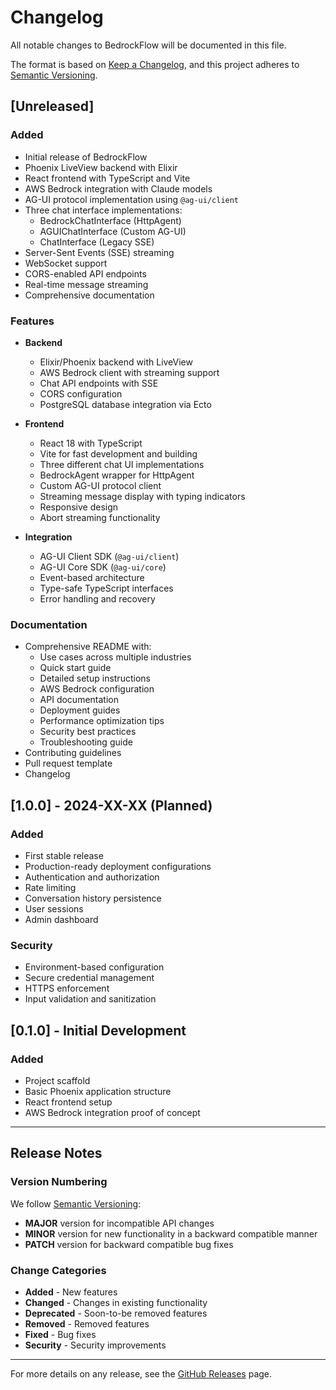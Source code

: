 # Changelog

All notable changes to BedrockFlow will be documented in this file.

The format is based on [Keep a Changelog](https://keepachangelog.com/en/1.0.0/),
and this project adheres to [Semantic Versioning](https://semver.org/spec/v2.0.0.html).

## [Unreleased]

### Added
- Initial release of BedrockFlow
- Phoenix LiveView backend with Elixir
- React frontend with TypeScript and Vite
- AWS Bedrock integration with Claude models
- AG-UI protocol implementation using `@ag-ui/client`
- Three chat interface implementations:
  - BedrockChatInterface (HttpAgent)
  - AGUIChatInterface (Custom AG-UI)
  - ChatInterface (Legacy SSE)
- Server-Sent Events (SSE) streaming
- WebSocket support
- CORS-enabled API endpoints
- Real-time message streaming
- Comprehensive documentation

### Features
- **Backend**
  - Elixir/Phoenix backend with LiveView
  - AWS Bedrock client with streaming support
  - Chat API endpoints with SSE
  - CORS configuration
  - PostgreSQL database integration via Ecto

- **Frontend**
  - React 18 with TypeScript
  - Vite for fast development and building
  - Three different chat UI implementations
  - BedrockAgent wrapper for HttpAgent
  - Custom AG-UI protocol client
  - Streaming message display with typing indicators
  - Responsive design
  - Abort streaming functionality

- **Integration**
  - AG-UI Client SDK (`@ag-ui/client`)
  - AG-UI Core SDK (`@ag-ui/core`)
  - Event-based architecture
  - Type-safe TypeScript interfaces
  - Error handling and recovery

### Documentation
- Comprehensive README with:
  - Use cases across multiple industries
  - Quick start guide
  - Detailed setup instructions
  - AWS Bedrock configuration
  - API documentation
  - Deployment guides
  - Performance optimization tips
  - Security best practices
  - Troubleshooting guide
- Contributing guidelines
- Pull request template
- Changelog

## [1.0.0] - 2024-XX-XX (Planned)

### Added
- First stable release
- Production-ready deployment configurations
- Authentication and authorization
- Rate limiting
- Conversation history persistence
- User sessions
- Admin dashboard

### Security
- Environment-based configuration
- Secure credential management
- HTTPS enforcement
- Input validation and sanitization

## [0.1.0] - Initial Development

### Added
- Project scaffold
- Basic Phoenix application structure
- React frontend setup
- AWS Bedrock integration proof of concept

---

## Release Notes

### Version Numbering

We follow [Semantic Versioning](https://semver.org/):
- **MAJOR** version for incompatible API changes
- **MINOR** version for new functionality in a backward compatible manner
- **PATCH** version for backward compatible bug fixes

### Change Categories

- **Added** - New features
- **Changed** - Changes in existing functionality
- **Deprecated** - Soon-to-be removed features
- **Removed** - Removed features
- **Fixed** - Bug fixes
- **Security** - Security improvements

---

For more details on any release, see the [GitHub Releases](https://github.com/your-repo/releases) page.
